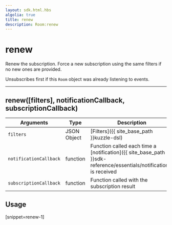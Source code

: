 ```yaml
---
layout: sdk.html.hbs
algolia: true
title: renew
description: Room:renew
---
```

  

# renew
Renew the subscription. Force a new subscription using the same filters if no new ones are provided.

Unsubscribes first if this `Room` object was already listening to events.

---

## renew([filters], notificationCallback, subscriptionCallback)

| Arguments | Type | Description |
|---------------|---------|----------------------------------------|
| ``filters`` | JSON Object | [Filters]({{ site_base_path }}kuzzle-dsl) |
| ``notificationCallback`` | function | Function called each time a [notification]({{ site_base_path }}sdk-reference/essentials/notifications) is received |
| ``subscriptionCallback`` | function | Function called with the subscription result |

## Usage

[snippet=renew-1]
